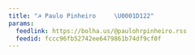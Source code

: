 ```yaml
---
title: "☭ Paulo Pinheiro     \U0001D122"
params:
  feedlink: https://bolha.us/@paulohrpinheiro.rss
  feedid: fccc96fb52742ee6479861b74df9cf0f
---
```

